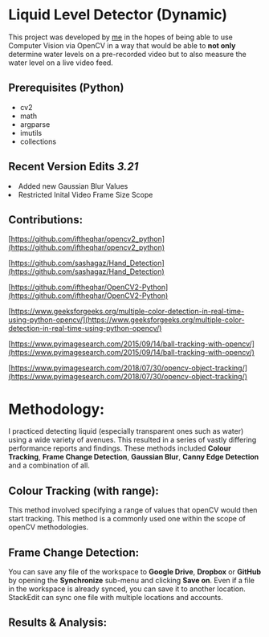 # Liquid Level Detector (Dynamic)		

This project was developed by [me](https://au.linkedin.com/in/sep-kimiaei-b007211b1)  in the hopes of being able to use Computer Vision via OpenCV in a way that would be able to  **not only** determine water levels on a pre-recorded video but to also measure the water level on a live video feed. 

## Prerequisites (Python)
- cv2
- math
- argparse
- imutils
- collections

## Recent Version Edits <i>3.21</i>

<li>Added new Gaussian Blur Values
<li>Restricted Inital Video Frame Size Scope

## Contributions:
[https://github.com/iftheqhar/opencv2_python](https://github.com/iftheqhar/opencv2_python)


[https://github.com/sashagaz/Hand_Detection](https://github.com/sashagaz/Hand_Detection)


[https://github.com/iftheqhar/OpenCV2-Python](https://github.com/iftheqhar/OpenCV2-Python)


[https://www.geeksforgeeks.org/multiple-color-detection-in-real-time-using-python-opencv/](https://www.geeksforgeeks.org/multiple-color-detection-in-real-time-using-python-opencv/)


[https://www.pyimagesearch.com/2015/09/14/ball-tracking-with-opencv/](https://www.pyimagesearch.com/2015/09/14/ball-tracking-with-opencv/)


[https://www.pyimagesearch.com/2018/07/30/opencv-object-tracking/](https://www.pyimagesearch.com/2018/07/30/opencv-object-tracking/)

# Methodology:

I practiced detecting liquid (especially transparent ones such as water) using a wide variety of avenues. This resulted in a series of vastly differing performance reports and findings. These methods included **Colour Tracking**, **Frame Change Detection**, **Gaussian Blur**, **Canny Edge Detection** and a combination of all.

## Colour Tracking (with range):

This method  involved specifying a range of values that openCV would then start tracking. This method is a commonly used one within the scope of openCV methodologies.

## Frame Change Detection:	

You can save any file of the workspace to **Google Drive**, **Dropbox** or **GitHub** by opening the **Synchronize** sub-menu and clicking **Save on**. Even if a file in the workspace is already synced, you can save it to another location. StackEdit can sync one file with multiple locations and accounts.

## Results & Analysis:
